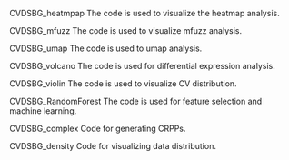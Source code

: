 CVDSBG_heatmpap
The code is used to visualize the heatmap analysis.

CVDSBG_mfuzz
The code is used to visualize mfuzz analysis.

CVDSBG_umap
The code is used to umap analysis.

CVDSBG_volcano
The code is used for differential expression analysis.

CVDSBG_violin
The code is used to visualize CV distribution.

CVDSBG_RandomForest
The code is used for feature selection and machine learning.

CVDSBG_complex
Code for generating CRPPs.

CVDSBG_density
Code for visualizing data distribution.

